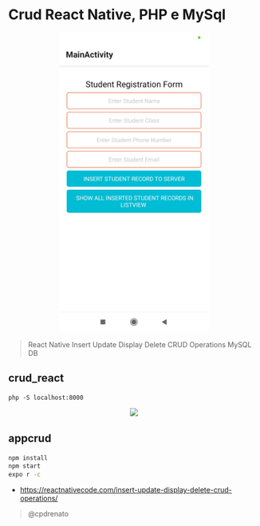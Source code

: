# Crud React Native, PHP e MySql
<p align="center" >
<img width="300"  src="app.png">
</p>

> React Native Insert Update Display Delete CRUD Operations MySQL DB

## crud_react

```
php -S localhost:8000
```

<p align="center" >
<img width="300"  src="https://raw.githubusercontent.com/VISI-ONE/create-react-native-web-app/master/template/src/logo.png">
</p>

## appcrud

```sh
npm install
npm start
expo r -c
```

- https://reactnativecode.com/insert-update-display-delete-crud-operations/
> @cpdrenato

